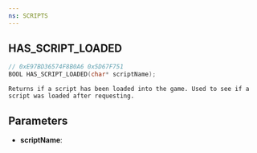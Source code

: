 ```yaml
---
ns: SCRIPTS
---
```

## HAS_SCRIPT_LOADED

```c
// 0xE97BD36574F8B0A6 0x5D67F751
BOOL HAS_SCRIPT_LOADED(char* scriptName);
```

```
Returns if a script has been loaded into the game. Used to see if a script was loaded after requesting.
```

## Parameters
* **scriptName**:
